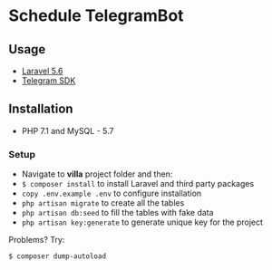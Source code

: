 # Schedule TelegramBot

## Usage
* [Laravel 5.6](https://laravel.com)
* [Telegram SDK](https://github.com/irazasyed/telegram-bot-sdk)



## Installation

* PHP 7.1 and MySQL - 5.7

### Setup
* Navigate to **villa** project folder and then:
* `$ composer install` to install Laravel and third party packages
* `copy .env.example .env` to configure installation
* `php artisan migrate` to create all the tables
* `php artisan db:seed` to fill the tables with fake data
* `php artisan key:generate` to generate unique key for the project

Problems? Try:
``` bash
$ composer dump-autoload
```
